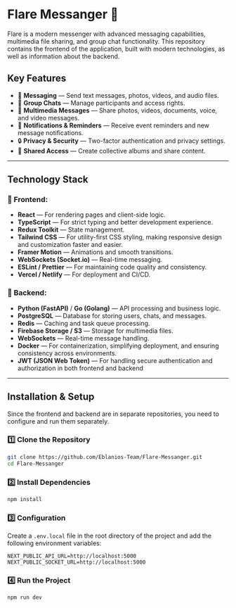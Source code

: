 # Flare Messanger 🔸

Flare is a modern messenger with advanced messaging capabilities, multimedia file sharing, and group chat functionality. This repository contains the frontend of the application, built with modern technologies, as well as information about the backend.

## Key Features

- 📩 **Messaging** — Send text messages, photos, videos, and audio files.
- 👥 **Group Chats** — Manage participants and access rights.
- 🎥 **Multimedia Messages** — Share photos, videos, documents, voice, and video messages.
- 🔔 **Notifications & Reminders** — Receive event reminders and new message notifications.
- 🔒 **Privacy & Security** — Two-factor authentication and privacy settings.
- 📂 **Shared Access** — Create collective albums and share content.

---

## Technology Stack

### 🔹 Frontend:

- **React** — For rendering pages and client-side logic.
- **TypeScript** — For strict typing and better development experience.
- **Redux Toolkit** — State management.
- **Tailwind CSS** — For utility-first CSS styling, making responsive design and customization faster and easier.
- **Framer Motion** — Animations and smooth transitions.
- **WebSockets (Socket.io)** — Real-time messaging.
- **ESLint / Prettier** — For maintaining code quality and consistency.
- **Vercel / Netlify** — For deployment and CI/CD.

### 🔹 Backend:

- **Python (FastAPI)** / **Go (Golang)** — API processing and business logic.
- **PostgreSQL** — Database for storing users, chats, and messages.
- **Redis** — Caching and task queue processing.
- **Firebase Storage / S3** — Storage for multimedia files.
- **WebSockets** — Real-time message handling.
- **Docker** — For containerization, simplifying deployment, and ensuring consistency across environments.
- **JWT (JSON Web Token)** — For handling secure authentication and authorization in both frontend and backend 

---

## Installation & Setup

Since the frontend and backend are in separate repositories, you need to configure and run them separately.

### 1️⃣ Clone the Repository

```bash
git clone https://github.com/Eblanios-Team/Flare-Messanger.git
cd Flare-Messanger
```

### 2️⃣ Install Dependencies

```bash
npm install
```

### 3️⃣ Configuration

Create a `.env.local` file in the root directory of the project and add the following environment variables:

```env
NEXT_PUBLIC_API_URL=http://localhost:5000
NEXT_PUBLIC_SOCKET_URL=http://localhost:5000
```

### 4️⃣ Run the Project

```bash
npm run dev
```

